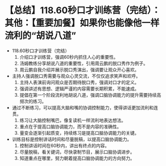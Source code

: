 # 【总结】118.60秒口才训练营（完结）：其他：【重要加餐】如果你也能像他一样流利的“胡说八道”

-   118.60秒口才训练营（完结）
    1.  介绍口才训练营，强调60秒内抓住人心的重要性。
    2.  汤姆教练分享胡说八道的重要性，引用周云鹏的脱口秀作为例子。
    3.  周云鹏自我介绍并展示脱口秀演出，强调要让观众开心喜欢。
-   主持人强调脱口秀需要与观众心灵交流，不仅仅追求笑声和欢呼。
    1.  主持人表演前询问观众是否期待脱口秀，强调对口才的定义。
    2.  强调讲述有思想、逻辑严谨的内容需要长期积累，不能速成。
    3.  提倡在第一个阶段流利地胡说八道，强调口脑协调能力的提升需要持续高频次的练习。
-   通过不断练习，可以提高大脑和嘴的协调控制能力，使得讲话更加流利和连贯。
    1.  练习让大脑控制嘴巴，像复读机一样流利地表达想法。
    2.  重点在于提高口脑协调能力，而不是内容的准确性。
    3.  量变会逐渐引起质变，持续练习是提高口脑协调能力的关键。
-   训练目标是控制讲话时间和尽量脱稿，以提高口脑协调能力。
    1.  控制讲话时间在60秒内，讲出有终点的内容。
    2.  尽量脱稿，看关键词，尽快录制节目，展示口脑协调进步。
    3.  知道重点在哪里，努力朝着提高口脑协调能力的方向努力。